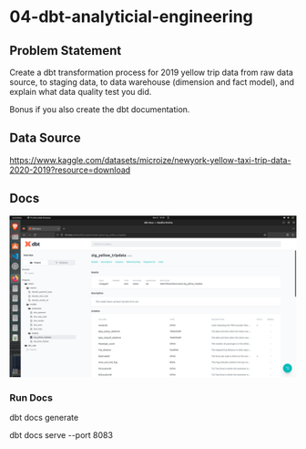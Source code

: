 # 04-dbt-analyticial-engineering

## Problem Statement
Create a dbt transformation process for 2019 yellow trip data from raw data source, to staging data, to
data warehouse (dimension and fact model), and explain what data quality test you did.

Bonus if you also create the dbt documentation.

## Data Source
https://www.kaggle.com/datasets/microize/newyork-yellow-taxi-trip-data-2020-2019?resource=download

## Docs
![](docs/dbt_docs.png)

### Run Docs
dbt docs generate

dbt docs serve --port 8083
